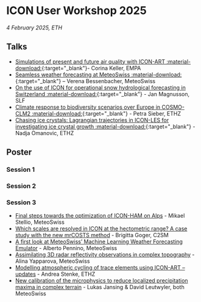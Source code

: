 # ICON User Workshop 2025

*4 February 2025, ETH*

## Talks
- [Simulations of present and future air quality with ICON-ART :material-download:](https://polybox.ethz.ch/index.php/s/2opiY8mKkP9jbwp){:target="_blank"}- Corina Keller, EMPA
- [Seamless weather forecasting at MeteoSwiss :material-download:](https://polybox.ethz.ch/index.php/s/Jjl2uwaUFKy3zNw){:target="_blank"} – Verena Bessenbacher, MeteoSwiss
- [On the use of ICON for operational snow hydrological forecasting in Switzerland :material-download:](https://polybox.ethz.ch/index.php/s/Yr9FrIBJM8oazET){:target="_blank"} - Jan Magnusson, SLF
- [Climate response to biodiversity scenarios over Europe in COSMO-CLM2 :material-download:](https://polybox.ethz.ch/index.php/s/xfm9gb4D9skvMHi){:target="_blank"} - Petra Sieber, ETHZ
- [Chasing ice crystals: Lagrangian trajectories in ICON-LES for investigating ice crystal growth :material-download:](https://polybox.ethz.ch/index.php/s/iKYcwFpga4xpw6u){:target="_blank"} - Nadja Omanovic, ETHZ

## Poster

### Session 1

### Session 2

### Session 3

- [Final steps towards the optimization of ICON-HAM on Alps](https://polybox.ethz.ch/index.php/s/xYXU2V2TjGwrac9) - Mikael Stellio, MeteoSwiss
- [Which scales are resolved in ICON at the hectometric range? A case study with the new mrCOSTS method](https://polybox.ethz.ch/index.php/s/4h1lsfXNF00D1LL) - Brigitta Goger, C2SM
- [A first look at MeteoSwiss’ Machine Learning Weather Forecasting Emulator](https://polybox.ethz.ch/index.php/s/A1P4HCZg7fDdf8f) - Alberto Pennino, MeteoSwiss
- [Assimilating 3D radar reflectivity observations in complex topography](https://polybox.ethz.ch/index.php/s/mdzj4S3vR2QsbGk) - Alina Yapparova, MeteoSwiss
- [Modelling atmospheric cycling of trace elements using ICON-ART – updates](https://polybox.ethz.ch/index.php/s/D0ECwNgC5486Mzp) - Andrea Stenke, ETHZ
- [New calibration of the microphysics to reduce localized precipitation maxima in complex terrain](https://polybox.ethz.ch/index.php/s/egMaH86kqYU4qk2) - Lukas Jansing & David Leutwyler, both MeteoSwiss
